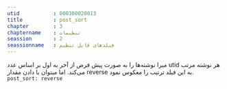 ```yaml
---
utid           : 000300020013
title          : post_sort
chapter        : 3
chaptername    : تنظیمات
seassion       : 2
seassionname   : فیلدهای قابل تنظیم
---
```



<p>میرا نوشته‌ها را به صورت پیش فرض از آخر به اول بر اساس عدد utid هر نوشته مرتب می‌کند. اما میتوان با دادن مقدار reverse به این فیلد ترتیب را معکوس نمود. <br />
<code>post_sort: reverse</code></p>


